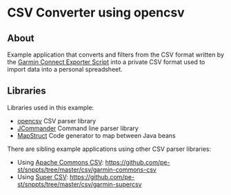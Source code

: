 # CSV Converter using opencsv

## About

Example application that converts and filters
from the CSV format written by the [Garmin Connect Exporter Script][exporter]
into a private CSV format used to import data into
a personal spreadsheet.

## Libraries

Libraries used in this example:

- [opencsv][opencsv] CSV parser library
- [JCommander][jcmd] Command line parser library
- [MapStruct][mapstruct] Code generator to map between Java beans

There are sibling example applications using other CSV parser libraries:

- Using [Apache Commons CSV][commonscsv]: https://github.com/pe-st/snppts/tree/master/csv/garmin-commons-csv
- Using [Super CSV][supercsv]: https://github.com/pe-st/snppts/tree/master/csv/garmin-supercsv 


[opencsv]: http://opencsv.sourceforge.net/
[commonscsv]: http://commons.apache.org/proper/commons-csv/
[supercsv]: https://super-csv.github.io/super-csv/index.html
[jcmd]: http://www.jcommander.org/
[mapstruct]: http://mapstruct.org/
[exporter]: https://github.com/kjkjava/garmin-connect-export 
[exporter-ps]: https://github.com/pe-st/garmin-connect-export 